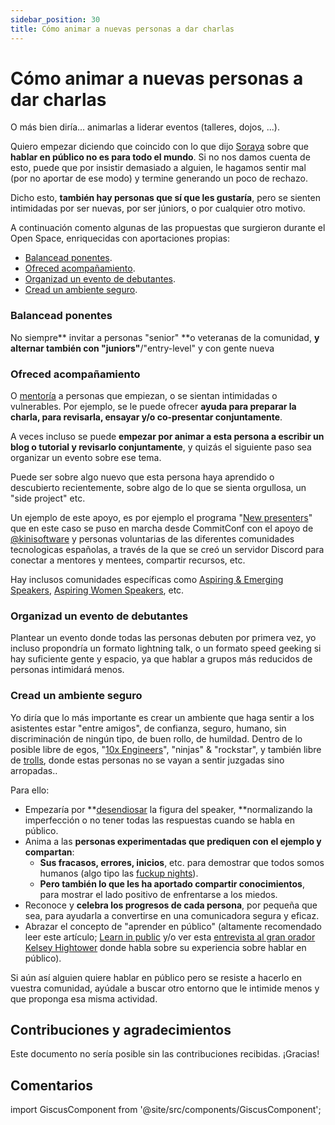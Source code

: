 ```yaml
---
sidebar_position: 30
title: Cómo animar a nuevas personas a dar charlas
---
```

# Cómo animar a nuevas personas a dar charlas 

O más bien diría... animarlas a liderar eventos (talleres, dojos, ...).

Quiero empezar diciendo que coincido con lo que dijo [Soraya](https://www.linkedin.com/in/soraya-mu%C3%B1oz/) sobre que **hablar en público no es para todo el mundo**. Si no nos damos cuenta de esto, puede que por insistir demasiado a alguien, le hagamos sentir mal (por no aportar de ese modo) y termine generando un poco de rechazo.

Dicho esto, **también hay personas que sí que les gustaría**, pero se sienten intimidadas por ser nuevas, por ser júniors, o por cualquier otro motivo. 

A continuación comento algunas de las propuestas que surgieron durante el Open Space, enriquecidas con aportaciones propias:

* [Balancead ponentes](#balancead-ponentes).
* [Ofreced acompañamiento](#ofreced-acompañamiento).
* [Organizad un evento de debutantes](#organizad-un-evento-de-debutantes).
* [Cread un ambiente seguro](#cread-un-ambiente-seguro).


### Balancead ponentes

No siempre** invitar a personas "senior" **o veteranas de la comunidad, **y alternar también con "juniors"**/"entry-level" y con gente nueva


### Ofreced acompañamiento

O [mentoría](https://es.wikipedia.org/wiki/Mentor%C3%ADa) a personas que empiezan, o se sientan intimidadas o vulnerables. Por ejemplo, se le puede ofrecer **ayuda para preparar la charla, para revisarla, ensayar y/o co-presentar conjuntamente**.

A veces incluso se puede **empezar por animar a esta persona a escribir un blog o tutorial y revisarlo conjuntamente**, y quizás el siguiente paso sea organizar un evento sobre ese tema.

Puede ser sobre algo nuevo que esta persona haya aprendido o descubierto recientemente, sobre algo de lo que se sienta orgullosa, un "side project" etc.

Un ejemplo de este apoyo, es por ejemplo el programa "[New presenters](https://blog.commit-conf.com/programa-new-presenters/)" que en este caso se puso en marcha desde CommitConf con el apoyo de [@kinisoftware](https://twitter.com/kinisoftware) y personas voluntarias de las diferentes comunidades tecnologicas españolas, a través de la que se creó un servidor Discord para conectar a mentores y mentees, compartir recursos, etc.

Hay inclusos comunidades específicas como [Aspiring & Emerging Speakers](https://www.meetup.com/es-ES/aspiring-speakers/), [Aspiring Women Speakers](https://www.linkedin.com/company/aspiring-women-speakers/), etc.


### Organizad un evento de debutantes

Plantear un evento donde todas las personas debuten por primera vez, yo incluso propondría un formato lightning talk, o un formato speed geeking si hay suficiente gente y espacio, ya que hablar a grupos más reducidos de personas intimidará menos.


### Cread un ambiente seguro

Yo diría que lo más importante es crear un ambiente que haga sentir a los asistentes estar "entre amigos", de confianza, seguro, humano, sin discriminación de ningún tipo, de buen rollo, de humildad. Dentro de lo posible libre de egos, "[10x Engineers](https://www.xataka.com/otros/que-10x-engineer-donde-surge-polemica-que-mitifica-figura-genio-programador)", "ninjas" & "rockstar", y también libre de [trolls](https://es.wikipedia.org/wiki/Trol_(Internet)), donde estas personas no se vayan a sentir juzgadas sino arropadas.. 

Para ello:

* Empezaría por **[desendiosar](https://dle.rae.es/desendiosar) la figura del speaker, **normalizando la imperfección o no tener todas las respuestas cuando se habla en público.
* Anima a las **personas experimentadas que prediquen con el ejemplo y** **compartan**:
    * **Sus fracasos, errores, inicios**, etc. para demostrar que todos somos humanos (algo tipo las [fuckup nights](https://www.fuckupnights.com/)).
    * **Pero también lo que les ha aportado compartir conocimientos**, para mostrar el lado positivo de enfrentarse a los miedos.
* Reconoce y **celebra los progresos de cada persona**, por pequeña que sea, para ayudarla a convertirse en una comunicadora segura y eficaz.
* Abrazar el concepto de "aprender en público" (altamente recomendado leer este artículo; [Learn in public](https://www.swyx.io/learn-in-public) y/o ver esta [entrevista al gran orador Kelsey Hightower](https://youtu.be/wCwLOHMtkpo?t=110) donde habla sobre su experiencia sobre hablar en público).

Si aún así alguien quiere hablar en público pero se resiste a hacerlo en vuestra comunidad, ayúdale a buscar otro entorno que le intimide menos y que proponga esa misma actividad.

## Contribuciones y agradecimientos

Este documento no sería posible sin las contribuciones recibidas. ¡Gracias!

## Comentarios

import GiscusComponent from '@site/src/components/GiscusComponent';

<GiscusComponent></GiscusComponent>